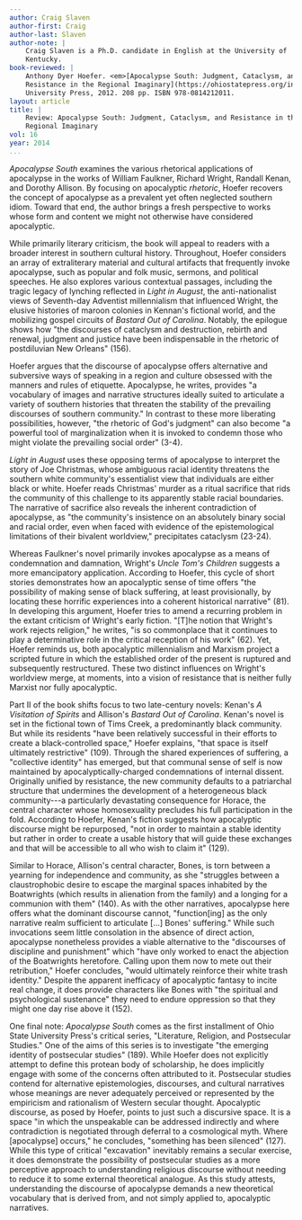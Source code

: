 ```yaml
---
author: Craig Slaven
author-first: Craig
author-last: Slaven
author-note: |
    Craig Slaven is a Ph.D. candidate in English at the University of
    Kentucky.
book-reviewed: |
    Anthony Dyer Hoefer. <em>[Apocalypse South: Judgment, Cataclysm, and
    Resistance in the Regional Imaginary](https://ohiostatepress.org/index.htm?books/book%20pages/hoefer%20apocalypse.html)</em>. Columbus: Ohio State
    University Press, 2012. 208 pp. ISBN 978-0814212011.
layout: article
title: |
    Review: Apocalypse South: Judgment, Cataclysm, and Resistance in the
    Regional Imaginary
vol: 16
year: 2014
...
```


*Apocalypse South* examines the various rhetorical applications of
apocalypse in the works of William Faulkner, Richard Wright, Randall
Kenan, and Dorothy Allison. By focusing on apocalyptic *rhetoric*, Hoefer
recovers the concept of apocalypse as a prevalent yet often neglected
southern idiom. Toward that end, the author brings a fresh perspective
to works whose form and content we might not otherwise have considered
apocalyptic.

While primarily literary criticism, the book will appeal to readers with
a broader interest in southern cultural history. Throughout, Hoefer
considers an array of extraliterary material and cultural artifacts that
frequently invoke apocalypse, such as popular and folk music, sermons,
and political speeches. He also explores various contextual passages,
including the tragic legacy of lynching reflected in *Light in August*,
the anti-nationalist views of Seventh-day Adventist millennialism that
influenced Wright, the elusive histories of maroon colonies in Kennan's
fictional world, and the mobilizing gospel circuits of *Bastard Out of Carolina*. Notably, the epilogue shows how "the discourses of cataclysm
and destruction, rebirth and renewal, judgment and justice have been
indispensable in the rhetoric of postdiluvian New Orleans" (156).

Hoefer argues that the discourse of apocalypse offers alternative and
subversive ways of speaking in a region and culture obsessed with the
manners and rules of etiquette. Apocalypse, he writes, provides "a
vocabulary of images and narrative structures ideally suited to
articulate a variety of southern histories that threaten the stability
of the prevailing discourses of southern community." In contrast to
these more liberating possibilities, however, "the rhetoric of God's
judgment" can also become "a powerful tool of marginalization when it is
invoked to condemn those who might violate the prevailing social order"
(3-4).

*Light in August* uses these opposing terms of apocalypse to interpret the
story of Joe Christmas, whose ambiguous racial identity threatens the
southern white community's essentialist view that individuals are either
black or white. Hoefer reads Christmas' murder as a ritual sacrifice
that rids the community of this challenge to its apparently stable
racial boundaries. The narrative of sacrifice also reveals the inherent
contradiction of apocalypse, as "the community's insistence on an
absolutely binary social and racial order, even when faced with evidence
of the epistemological limitations of their bivalent worldview,"
precipitates cataclysm (23-24).

Whereas Faulkner's novel primarily invokes apocalypse as a means of
condemnation and damnation, Wright's *Uncle Tom's Children* suggests a
more emancipatory application. According to Hoefer, this cycle of short
stories demonstrates how an apocalyptic sense of time offers "the
possibility of making sense of black suffering, at least provisionally,
by locating these horrific experiences into a coherent historical
narrative" (81). In developing this argument, Hoefer tries to amend a
recurring problem in the extant criticism of Wright's early fiction.
"[T]he notion that Wright's work rejects religion," he writes, "is so
commonplace that it continues to play a determinative role in the
critical reception of his work" (62). Yet, Hoefer reminds us, both
apocalyptic millennialism and Marxism project a scripted future in which
the established order of the present is ruptured and subsequently
restructured. These two distinct influences on Wright's worldview merge,
at moments, into a vision of resistance that is neither fully Marxist
nor fully apocalyptic.

Part II of the book shifts focus to two late-century novels: Kenan's *A Visitation of Spirits* and Allison's *Bastard Out of Carolina*. Kenan's
novel is set in the fictional town of Tims Creek, a predominantly black
community. But while its residents "have been relatively successful in
their efforts to create a black-controlled space," Hoefer explains,
"that space is itself ultimately restrictive" (109). Through the shared
experiences of suffering, a "collective identity" has emerged, but that
communal sense of self is now maintained by apocalyptically-charged
condemnations of internal dissent. Originally unified by resistance, the
new community defaults to a patriarchal structure that undermines the
development of a heterogeneous black community---a particularly
devastating consequence for Horace, the central character whose
homosexuality precludes his full participation in the fold. According to
Hoefer, Kenan's fiction suggests how apocalyptic discourse might be
repurposed, "not in order to maintain a stable identity but rather in
order to create a usable history that will guide these exchanges and
that will be accessible to all who wish to claim it" (129).

Similar to Horace, Allison's central character, Bones, is torn between a
yearning for independence and community, as she "struggles between a
claustrophobic desire to escape the marginal spaces inhabited by the
Boatwrights (which results in alienation from the family) and a longing
for a communion with them" (140). As with the other narratives,
apocalypse here offers what the dominant discourse cannot,
"function[ing] as the only narrative realm sufficient to articulate
[...] Bones' suffering." While such invocations seem little consolation
in the absence of direct action, apocalypse nonetheless provides a
viable alternative to the "discourses of discipline and punishment"
which "have only worked to enact the abjection of the Boatwrights
heretofore. Calling upon them now to mete out their retribution," Hoefer
concludes, "would ultimately reinforce their white trash identity."
Despite the apparent inefficacy of apocalyptic fantasy to incite real
change, it does provide characters like Bones with "the spiritual and
psychological sustenance" they need to endure oppression so that they
might one day rise above it (152).

One final note: *Apocalypse South* comes as the first installment of Ohio
State University Press's critical series, "Literature, Religion, and
Postsecular Studies." One of the aims of this series is to investigate
"the emerging identity of postsecular studies" (189). While Hoefer does
not explicitly attempt to define this protean body of scholarship, he
does implicitly engage with some of the concerns often attributed to it.
Postsecular studies contend for alternative epistemologies, discourses,
and cultural narratives whose meanings are never adequately perceived or
represented by the empiricism and rationalism of Western secular
thought. Apocalyptic discourse, as posed by Hoefer, points to just such
a discursive space. It is a space "in which the unspeakable can be
addressed indirectly and where contradiction is negotiated through
deferral to a cosmological myth. Where [apocalypse] occurs," he
concludes, "something has been silenced" (127). While this type of
critical "excavation" inevitably remains a secular exercise, it does
demonstrate the possibility of postsecular studies as a more perceptive
approach to understanding religious discourse without needing to reduce
it to some external theoretical analogue. As this study attests,
understanding the discourse of apocalypse demands a new theoretical
vocabulary that is derived from, and not simply applied to, apocalyptic
narratives.
